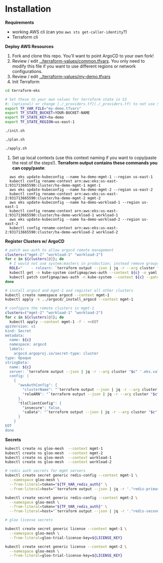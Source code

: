 # Installation

**Requirements**

* working AWS cli (can you `aws sts get-caller-identity`?)
* Terraform cli

**Deploy AWS Resources**

1. Fork and clone this repo.  You'll want to point ArgoCD to your own fork!
2. Review / edit [../terraform-values/common.tfvars](../terraform-values/common.tfvars).  You only need to modify this file if you want to use different regions or network configurations.
3. Review / edit [../terraform-values/my-demo.tfvars](../terraform-values/my-demo.tfvars) 
4. Init Terraform
```bash
cd terraform-eks

# Set these to your own values for terraform state in S3
#; (optional) or change [./_providers.tf](./_providers.tf) to not use S3 for state
export TF_VAR_FILE="my-demo.tfvars"
export TF_STATE_BUCKET=YOUR-BUCKET-NAME
export TF_STATE_KEY=ha-demo
export TF_STATE_REGION=us-east-1

./init.sh

./plan.sh

./apply.sh
```
1. Set up local contexts (use this context naming if you want to copy/paste the rest of the steps!).  **Terraform output contains these commands you can copy/paste**:
```
  aws eks update-kubeconfig --name ha-demo-mgmt-1 --region us-east-1
  kubectl config rename-context arn:aws:eks:us-east-1:931713665590:cluster/ha-demo-mgmt-1 mgmt-1
  aws eks update-kubeconfig --name ha-demo-mgmt-2 --region us-east-2
  kubectl config rename-context arn:aws:eks:us-east-2:931713665590:cluster/ha-demo-mgmt-2 mgmt-2
  aws eks update-kubeconfig --name ha-demo-workload-1 --region us-east-1
  kubectl config rename-context arn:aws:eks:us-east-1:931713665590:cluster/ha-demo-workload-1 workload-1
  aws eks update-kubeconfig --name ha-demo-workload-2 --region us-east-2
  kubectl config rename-context arn:aws:eks:us-east-2:931713665590:cluster/ha-demo-workload-2 workload-2
  ```
  
**Register Clusters w/ ArgoCD**


```bash
# patch aws-auth to allow argocd remote management
clusters=("mgmt-2" "workload-1" "workload-2")
for c in ${clusters[@]}; do
  # I would not use system:masters in production; instead remove groups and create role bindings for username argocd
  ROLE="    - rolearn: `terraform output --json | jq -r --arg cluster "$c" '.iam_argocd.value[$cluster]'`\n      username: argocd\n      groups:\n        - system:masters"
  kubectl get -n kube-system configmap/aws-auth --context ${c} -o yaml | awk "/mapRoles: \|/{print;print \"$ROLE\";next}1" > /tmp/aws-auth-patch.yml
  kubectl patch configmap/aws-auth -n kube-system --context ${c} --patch "$(cat /tmp/aws-auth-patch.yml)"
done

# install argocd and mgmt-1 and register all other clusters
kubectl create namespace argocd --context mgmt-1
kubectl apply -k ../argocd/_install_argocd --context mgmt-1

# configure the remote clusters in mgmt-1
clusters=("mgmt-2" "workload-1" "workload-2")
for c in ${clusters[@]}; do 
  kubectl apply --context mgmt-1 -f - <<EOT
apiVersion: v1
kind: Secret
metadata:
  name: ${c}
  namespace: argocd
  labels:
    argocd.argoproj.io/secret-type: cluster
type: Opaque
stringData:
  name: ${c}
  server: `terraform output --json | jq -r --arg cluster "$c" '.eks.value[$cluster].eks.endpoint'`
  config: |
    {
      "awsAuthConfig": {
        "clusterName": "`terraform output --json | jq -r --arg cluster "$c" '.eks.value[$cluster].eks.name'`",
        "roleARN": "`terraform output --json | jq -r --arg cluster "$c" '.iam_argocd.value[$cluster]'`"
      },
      "tlsClientConfig": {
        "insecure": false,
        "caData": "`terraform output --json | jq -r --arg cluster "$c" '.eks.value[$cluster].eks.certificate_authority[0].data'`"
      }
    }
EOT
done
```

**Secrets**


```bash
kubectl create ns gloo-mesh  --context mgmt-1 
kubectl create ns gloo-mesh  --context mgmt-2
kubectl create ns gloo-mesh  --context workload-1 
kubectl create ns gloo-mesh  --context workload-2

# redis auth secrets for mgmt servers
kubectl create secret generic redis-config --context mgmt-1 \
  --namespace gloo-mesh \
  --from-literal=token="${TF_VAR_redis_auth}" \
  --from-literal=host="`terraform output --json | jq -r '."redis-primary-us-east-1".value.host'`"

kubectl create secret generic redis-config --context mgmt-2 \
  --namespace gloo-mesh \
  --from-literal=token="${TF_VAR_redis_auth}" \
  --from-literal=host="`terraform output --json | jq -r '."redis-secondary-us-east-2".value.host'`"

# gloo license secrets

kubectl create secret generic license --context mgmt-1 \
  --namespace gloo-mesh \
  --from-literal=gloo-trial-license-key=${LICENSE_KEY}

kubectl create secret generic license --context mgmt-2 \
  --namespace gloo-mesh \
  --from-literal=gloo-trial-license-key=${LICENSE_KEY}
```